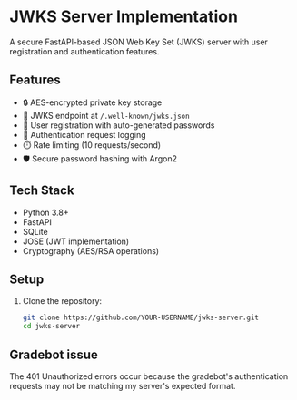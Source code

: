 # JWKS Server Implementation

A secure FastAPI-based JSON Web Key Set (JWKS) server with user registration and authentication features.

## Features

- 🔒 AES-encrypted private key storage
- 🔑 JWKS endpoint at `/.well-known/jwks.json`
- 👤 User registration with auto-generated passwords
- 📝 Authentication request logging
- ⏱️ Rate limiting (10 requests/second)
- 🛡️ Secure password hashing with Argon2

## Tech Stack

- Python 3.8+
- FastAPI
- SQLite
- JOSE (JWT implementation)
- Cryptography (AES/RSA operations)

## Setup

1. Clone the repository:
   ```bash
   git clone https://github.com/YOUR-USERNAME/jwks-server.git
   cd jwks-server
## Gradebot issue
The 401 Unauthorized errors occur because the gradebot's authentication requests may not be matching my server's expected format.
